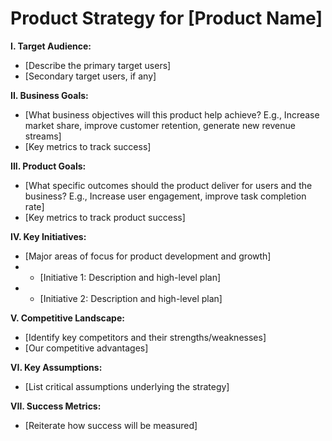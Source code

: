 # Product Strategy for [Product Name]

**I. Target Audience:**
* [Describe the primary target users]
* [Secondary target users, if any]

**II. Business Goals:**
* [What business objectives will this product help achieve? E.g., Increase market share, improve customer retention, generate new revenue streams]
* [Key metrics to track success]

**III. Product Goals:**
* [What specific outcomes should the product deliver for users and the business? E.g., Increase user engagement, improve task completion rate]
* [Key metrics to track product success]

**IV. Key Initiatives:**
* [Major areas of focus for product development and growth]
* * [Initiative 1: Description and high-level plan]
* * [Initiative 2: Description and high-level plan]

**V. Competitive Landscape:**
* [Identify key competitors and their strengths/weaknesses]
* [Our competitive advantages]

**VI. Key Assumptions:**
* [List critical assumptions underlying the strategy]

**VII. Success Metrics:**
* [Reiterate how success will be measured]

